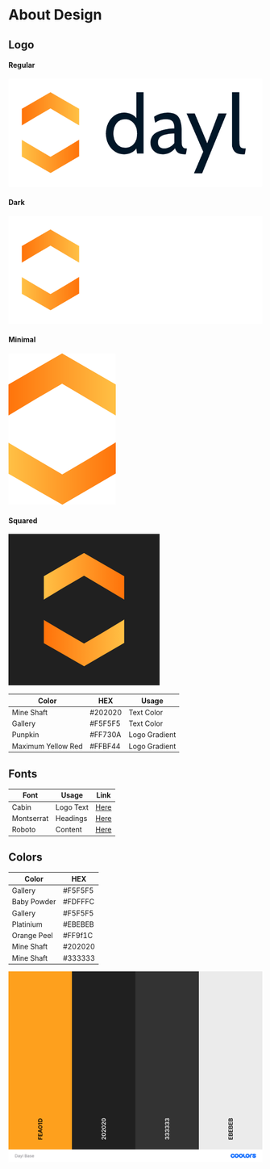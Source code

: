 # About Design

## Logo

#### Regular

![Logo](../assets/logo/full/dayl_logo_full.png)

#### Dark

![Logo](../assets/logo/full/dayl_logo_full_dark.png)

#### Minimal

![Logo](../assets/logo/minimal/dayl_logo.png)

#### Squared 

![Logo](../assets/logo/squared/dayl_logo_squared.png)


| Color                 |  HEX	    |  Usage        | 
|---	                |---	    |---	        |
| Mine Shaft   	        |  #202020	| Text Color    |
| Gallery   	        |  #F5F5F5	| Text Color    |
| Punpkin     	        |  #FF730A	| Logo Gradient |
| Maximum Yellow Red 	|  #FFBF44  | Logo Gradient |


## Fonts

| Font                  | Usage	        |  Link         | 
|---	                |---	        |---	        |
| Cabin                 | Logo Text     | [Here](https://fonts.google.com/specimen/Cabin?preview.text_type=custom)             |
| Montserrat            | Headings      | [Here](https://fonts.google.com/specimen/Montserrat?query=montserrat&preview.text=dayl&preview.text_type=custom)             |
| Roboto                | Content       | [Here](https://fonts.google.com/specimen/Roboto?query=roboto&preview.text=dayl&preview.text_type=custom)             |

## Colors

| Color         |  HEX	    | 
|---	        |---	    |
| Gallery     	|  #F5F5F5	| 
| Baby Powder  	|  #FDFFFC 	| 
| Gallery     	|  #F5F5F5 	| 
| Platinium  	|  #EBEBEB 	| 
| Orange Peel  	|  #FF9f1C  | 
| Mine Shaft  	|  #202020  | 
| Mine Shaft  	|  #333333  | 

![Colors](../assets/colors/dayl_colors.png)

